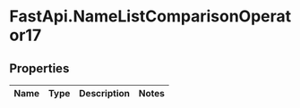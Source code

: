 # FastApi.NameListComparisonOperator17

## Properties
Name | Type | Description | Notes
------------ | ------------- | ------------- | -------------
